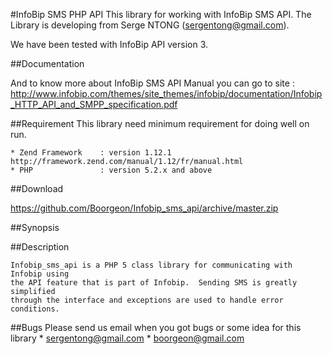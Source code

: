 #InfoBip SMS PHP API
This library for working with InfoBip SMS API. The Library is developing 
from Serge NTONG (sergentong@gmail.com).

We have been tested with InfoBip API version 3.

##Documentation

And to know more about InfoBip SMS API Manual you can go to site : http://www.infobip.com/themes/site_themes/infobip/documentation/Infobip_HTTP_API_and_SMPP_specification.pdf

##Requirement
This library need minimum requirement for doing well on run.
    
    * Zend Framework    : version 1.12.1 http://framework.zend.com/manual/1.12/fr/manual.html
    * PHP               : version 5.2.x and above
	
##Download

   https://github.com/Boorgeon/Infobip_sms_api/archive/master.zip

##Synopsis


##Description

    Infobip_sms_api is a PHP 5 class library for communicating with Infobip using
    the API feature that is part of Infobip.  Sending SMS is greatly simplified 
    through the interface and exceptions are used to handle error conditions.


##Bugs
Please send us email when you got bugs or some idea for this library
    * sergentong@gmail.com
    * boorgeon@gmail.com
